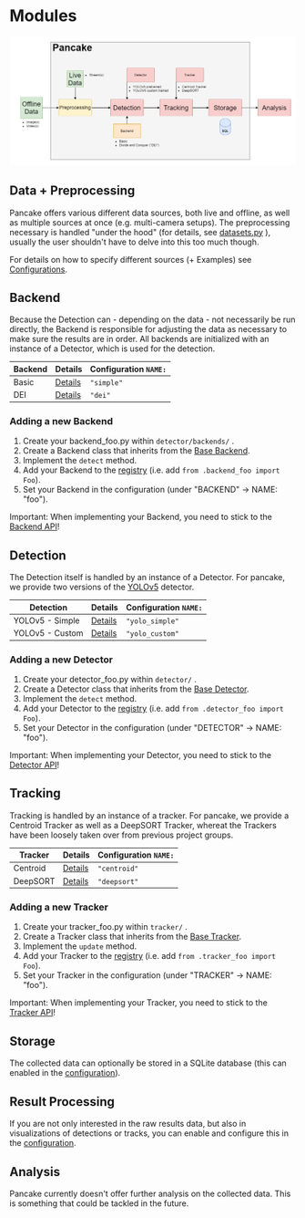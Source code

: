 # Modules

<img width="800" height="%" src="/gitimg/app_structure.png">

## Data + Preprocessing
Pancake offers various different data sources, both live and offline,
as well as multiple sources at once (e.g. multi-camera setups).
The preprocessing necessary is handled "under the hood" (for details, see [datasets.py](pancake/utils/datasets.py) ),
usually the user shouldn't have to delve into this too much though.

For details on how to specify different sources (+ Examples) see [Configurations](https://github.com/mauricesvp/pancake/blob/main/README.md#configurations).

## Backend

Because the Detection can - depending on the data - not necessarily be run directly,
the Backend is responsible for adjusting the data as necessary to make sure the results are in order.
All backends are initialized with an instance of a Detector, which is used for the detection.

| Backend       | Details   | Configuration ```NAME:```         |
| ------------- | -------   | ------------------- |
| Basic         | [Details](https://github.com/mauricesvp/pancake/blob/main/docs/modules/backends.md#basic)  | ```"simple"```
| DEI           | [Details](https://github.com/mauricesvp/pancake/blob/main/docs/modules/backends.md#dei-divide-and-conquer)  | ```"dei"```

### Adding a new Backend
  <ol>
    <li>Create your backend_foo.py within <code>detector/backends/</code> .</li>
    <li>Create a Backend class that inherits from the <a href="pancake/detector/backends/backend.py">Base Backend</a>.</li>
    <li>Implement the <code>detect</code> method.</li>
    <li>Add your Backend to the <a href="pancake/detector/backends/__init__.py">registry</a> (i.e. add <code>from .backend_foo import Foo</code>).</li>
    <li>Set your Backend in the configuration (under "BACKEND" -> NAME: "foo").</li>
  </ol>
  Important: When implementing your Backend, you need to stick to the <a href=https://mauricesvp.github.io/pancake/pancake/detector/backends/backend.html> Backend API</a>!

## Detection

The Detection itself is handled by an instance of a Detector.
For pancake, we provide two versions of the [YOLOv5](https://github.com/ultralytics/yolov5) detector.

| Detection     | Details   | Configuration ```NAME:```         |
| ------------- | -------   | ------------------- |
| YOLOv5 - Simple         | [Details](https://github.com/mauricesvp/pancake/blob/main/docs/modules/detector.md#simple)       | ```"yolo_simple"```
| YOLOv5 - Custom           | [Details](https://github.com/mauricesvp/pancake/blob/main/docs/modules/detector.md#custom)       | ```"yolo_custom"```

### Adding a new Detector
  <ol>
    <li>Create your detector_foo.py within <code>detector/</code> .</li>
    <li>Create a Detector class that inherits from the <a href="pancake/detector/detector.py">Base Detector</a>.</li>
    <li>Implement the <code>detect</code> method.</li>
    <li>Add your Detector to the <a href="pancake/detector/__init__.py">registry</a> (i.e. add <code>from .detector_foo import Foo</code>).</li>
    <li>Set your Detector in the configuration (under "DETECTOR" -> NAME: "foo").</li>
  </ol>
Important: When implementing your Detector, you need to stick to the <a href=https://mauricesvp.github.io/pancake/pancake/detector/detector.html> Detector API</a>!

## Tracking

Tracking is handled by an instance of a tracker.
For pancake, we provide a Centroid Tracker as well as a DeepSORT Tracker, 
whereat the Trackers have been loosely taken over from previous project groups.

| Tracker       | Details   | Configuration ```NAME:```         |
| ------------- | -------   | ------------------- |
| Centroid      | [Details](https://github.com/mauricesvp/pancake/blob/main/docs/modules/tracker.md#centroid)       | ```"centroid"```
| DeepSORT      | [Details](https://github.com/mauricesvp/pancake/blob/main/docs/modules/tracker.md#deepsort)       | ```"deepsort"```

### Adding a new Tracker
  <ol>
    <li>Create your tracker_foo.py within <code>tracker/</code> .</li>
    <li>Create a Tracker class that inherits from the <a href="pancake/tracker/tracker.py">Base Tracker</a>.</li>
    <li>Implement the <code>update</code> method.</li>
    <li>Add your Tracker to the <a href="pancake/tracker/__init__.py">registry</a> (i.e. add <code>from .tracker_foo import Foo</code>).</li>
    <li>Set your Tracker in the configuration (under "TRACKER" -> NAME: "foo").</li>
  </ol>
Important: When implementing your Tracker, you need to stick to the <a href=https://mauricesvp.github.io/pancake/pancake/tracker/tracker.html> Tracker API</a>!

## Storage
  The collected data can optionally be stored in a SQLite database (this can enabled in the [configuration](#configurations)).

## Result Processing
  If you are not only interested in the raw results data, but also in visualizations of detections or tracks,
  you can enable and configure this in the [configuration](#https://github.com/mauricesvp/pancake/blob/main/README.md#configurations).

## Analysis
  Pancake currently doesn't offer further analysis on the collected data.
  This is something that could be tackled in the future.
